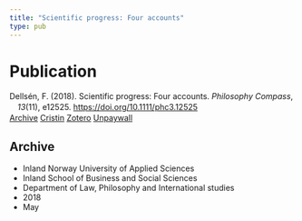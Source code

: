 ```yaml
---
title: "Scientific progress: Four accounts"
type: pub
---
```

<h1>Publication</h1>
<article id="csl-bib-container-Y8EHM5AF" class="csl-bib-container">
  <div class="csl-bib-body" style="line-height: 1.35; padding-left: 1em; text-indent:-1em;">
  <div class="csl-entry">Dells&#xE9;n, F. (2018). Scientific progress: Four accounts. <i>Philosophy Compass</i>, <i>13</i>(11), e12525. <a href="https://doi.org/10.1111/phc3.12525">https://doi.org/10.1111/phc3.12525</a></div>
</div>
  <div class="csl-bib-buttons">
    <a href="#taxonomy-article-Y8EHM5AF" class="csl-bib-button">Archive</a>
    <a href="https://app.cristin.no/results/show.jsf?id=1587445" alt="Cristin URL" class="csl-bib-button">Cristin</a>
    <a href="http://zotero.org/groups/5022929/items/Y8EHM5AF" alt="Zotero URL" class="csl-bib-button">Zotero</a>
    <a href="https://onlinelibrary.wiley.com/doi/pdfdirect/10.1111/phc3.12525" class="csl-bib-button">Unpaywall</a>
  </div>
  <div id="csl-bib-meta-container-Y8EHM5AF"></div>
</article>
<div id="csl-bib-meta-Y8EHM5AF" class="csl-bib-meta">
  <article id="taxonomy-article-Y8EHM5AF" class="taxonomy-article">
    <h1>Archive</h1>
    <ul>
      <li>Inland Norway University of Applied Sciences</li>
      <li>Inland School of Business and Social Sciences</li>
      <li>Department of Law, Philosophy and International studies</li>
      <li>2018</li>
      <li>May</li>
    </ul>
  </article>
</div>
